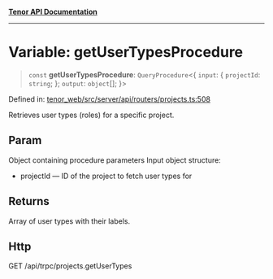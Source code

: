 [**Tenor API Documentation**](../../README.md)

***

# Variable: getUserTypesProcedure

> `const` **getUserTypesProcedure**: `QueryProcedure`\<\{ `input`: \{ `projectId`: `string`; \}; `output`: `object`[]; \}\>

Defined in: [tenor\_web/src/server/api/routers/projects.ts:508](https://github.com/Apantli/Tenor/blob/b33873959b5093fc3e3d66ac4f230a78a6395bbd/tenor_web/src/server/api/routers/projects.ts#L508)

Retrieves user types (roles) for a specific project.

## Param

Object containing procedure parameters
Input object structure:
- projectId — ID of the project to fetch user types for

## Returns

Array of user types with their labels.

## Http

GET /api/trpc/projects.getUserTypes
